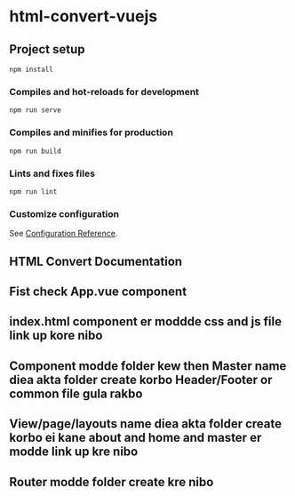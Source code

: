 # html-convert-vuejs

## Project setup
```
npm install
```

### Compiles and hot-reloads for development
```
npm run serve
```

### Compiles and minifies for production
```
npm run build
```

### Lints and fixes files
```
npm run lint
```

### Customize configuration
See [Configuration Reference](https://cli.vuejs.org/config/).


## HTML Convert Documentation

## Fist check App.vue component 

## index.html component er moddde css and js file link up kore nibo

## Component modde folder kew then Master name diea akta folder create korbo  Header/Footer or common file gula rakbo

## View/page/layouts name diea akta folder create korbo ei kane about and home and master er modde link up kre nibo

## Router modde folder create kre nibo

